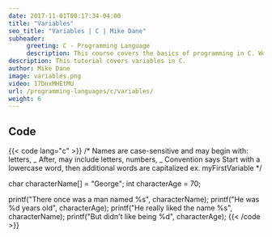 ```yaml
---
date: 2017-11-01T00:17:34-04:00
title: "Variables"
seo_title: "Variables | C | Mike Dane"
subheader:
     greeting: C - Programming Language
     description: This course covers the basics of programming in C. Work your way through the videos and we'll teach you everything you need to know to start your programming journey!
description: This tutorial covers variables in C.
author: Mike Dane
image: variables.png
video: 17DnxMHEtMU
url: /programming-languages/c/variables/
weight: 6
---
```


## Code

{{< code lang="c" >}}
/*
Names are case-sensitive and may begin with:
     letters, _
After, may include
     letters, numbers, _
Convention says
     Start with a lowercase word, then additional words are capitalized
     ex. myFirstVariable
*/

char characterName[] = "George";
int characterAge = 70;

printf("There once was a man named %s", characterName);
printf("He was %d years old", characterAge);
printf("He really liked the name %s", characterName);
printf("But didn't like being %d", characterAge);
{{< /code >}}